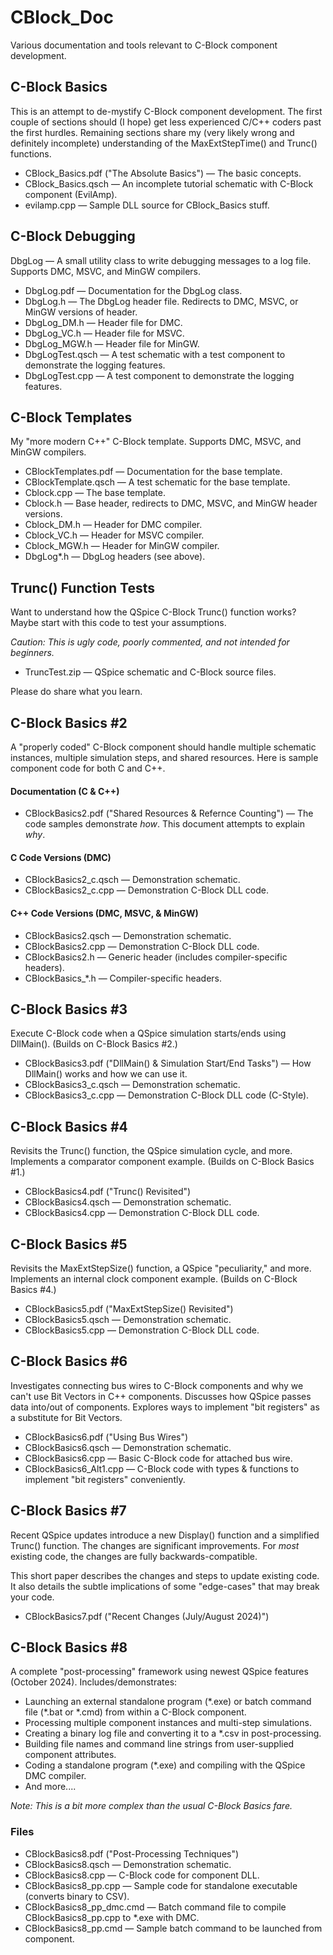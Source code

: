 # CBlock_Doc

Various documentation and tools relevant to C-Block component development.


## C-Block Basics

This is an attempt to de-mystify C-Block component development.  The first couple of sections should (I hope) get less experienced C/C++ coders past the first hurdles.  Remaining sections share my (very likely wrong and definitely incomplete) understanding of the MaxExtStepTime() and Trunc() functions.

* CBlock_Basics.pdf ("The Absolute Basics") &mdash; The basic concepts.
* CBlock_Basics.qsch &mdash; An incomplete tutorial schematic with C-Block component (EvilAmp).
* evilamp.cpp &mdash; Sample DLL source for CBlock_Basics stuff.

## C-Block Debugging

DbgLog &mdash; A small utility class to write debugging messages to a log file.  Supports DMC, MSVC, and MinGW compilers.

* DbgLog.pdf &mdash; Documentation for the DbgLog class.
* DbgLog.h &mdash; The DbgLog header file.  Redirects to DMC, MSVC, or MinGW versions of header.
* DbgLog_DM.h &mdash; Header file for DMC.
* DbgLog_VC.h &mdash; Header file for MSVC.
* DbgLog_MGW.h &mdash; Header file for MinGW.
* DbgLogTest.qsch &mdash; A test schematic with a test component to demonstrate the logging features.
* DbgLogTest.cpp &mdash; A test component to demonstrate the logging features.

## C-Block Templates

My "more modern C++" C-Block template.  Supports DMC, MSVC, and MinGW compilers.

* CBlockTemplates.pdf &mdash; Documentation for the base template.
* CBlockTemplate.qsch &mdash; A test schematic for the base template.
* Cblock.cpp &mdash; The base template.
* Cblock.h &mdash; Base header, redirects to DMC, MSVC, and MinGW header versions.
* Cblock_DM.h &mdash; Header for DMC compiler.
* Cblock_VC.h &mdash; Header for MSVC compiler.
* Cblock_MGW.h &mdash; Header for MinGW compiler.
* DbgLog*.h &mdash; DbgLog headers (see above).

## Trunc() Function Tests

Want to understand how the QSpice C-Block Trunc() function works?  Maybe start with this code to test your assumptions.

*Caution: This is ugly code, poorly commented, and not intended for beginners.*

* TruncTest.zip &mdash; QSpice schematic and C-Block source files.

Please do share what you learn.

## C-Block Basics #2

A "properly coded" C-Block component should handle multiple schematic instances, multiple simulation steps, and shared resources.  Here is sample component code for both C and C++.

#### Documentation (C & C++)
* CBlockBasics2.pdf ("Shared Resources & Refernce Counting") &mdash; The code samples demonstrate *how*.  This document attempts to explain *why*.

#### C Code Versions (DMC)

* CBlockBasics2_c.qsch &mdash; Demonstration schematic.
* CBlockBasics2_c.cpp &mdash; Demonstration C-Block DLL code.

#### C++ Code Versions (DMC, MSVC, & MinGW)

* CBlockBasics2.qsch &mdash; Demonstration schematic.
* CBlockBasics2.cpp &mdash; Demonstration C-Block DLL code.
* CBlockBasics2.h &mdash; Generic header (includes compiler-specific headers).
* CBlockBasics_*.h &mdash; Compiler-specific headers.

## C-Block Basics #3

Execute C-Block code when a QSpice simulation starts/ends using DllMain().  (Builds on C-Block Basics #2.)

* CBlockBasics3.pdf ("DllMain() & Simulation Start/End Tasks") &mdash; How DllMain() works and how we can use it.
* CBlockBasics3_c.qsch &mdash; Demonstration schematic.
* CBlockBasics3_c.cpp &mdash; Demonstration C-Block DLL code (C-Style).

## C-Block Basics #4

Revisits the Trunc() function, the QSpice simulation cycle, and more.  Implements a comparator component example.  (Builds on C-Block Basics #1.)

* CBlockBasics4.pdf ("Trunc() Revisited")
* CBlockBasics4.qsch &mdash; Demonstration schematic.
* CBlockBasics4.cpp &mdash; Demonstration C-Block DLL code.

## C-Block Basics #5

Revisits the MaxExtStepSize() function, a QSpice "peculiarity," and more.  Implements an internal clock component example.  (Builds on C-Block Basics #4.)

* CBlockBasics5.pdf ("MaxExtStepSize() Revisited")
* CBlockBasics5.qsch &mdash; Demonstration schematic.
* CBlockBasics5.cpp &mdash; Demonstration C-Block DLL code.

## C-Block Basics #6

Investigates connecting bus wires to C-Block components and why we can't use Bit Vectors in C++ components.  Discusses how QSpice passes data into/out of components.  Explores ways to implement "bit registers" as a substitute for Bit Vectors.

* CBlockBasics6.pdf ("Using Bus Wires")
* CBlockBasics6.qsch &mdash; Demonstration schematic.
* CBlockBasics6.cpp &mdash; Basic C-Block code for attached bus wire.
* CBlockBasics6_Alt1.cpp &mdash; C-Block code with types & functions to implement "bit registers" conveniently.

## C-Block Basics #7

Recent QSpice updates introduce a new Display() function and a simplified Trunc() function.  The changes are significant improvements.  For *most* existing code, the changes are fully backwards-compatible.

This short paper describes the changes and steps to update existing code.  It also details the subtle implications of some "edge-cases" that may break your code.

* CBlockBasics7.pdf ("Recent Changes (July/August 2024)")

## C-Block Basics #8

A complete "post-processing" framework using newest QSpice features (October 2024). Includes/demonstrates:

* Launching an external standalone program (\*.exe) or batch command file (\*.bat or \*.cmd) from within a C-Block component.
* Processing multiple component instances and multi-step simulations.
* Creating a binary log file and converting it to a *.csv in post-processing.
* Building file names and command line strings from user-supplied component attributes.
* Coding a standalone program (\*.exe) and compiling with the QSpice DMC compiler.
* And more....

*Note:  This is a bit more complex than the usual C-Block Basics fare.*

### Files
* CBlockBasics8.pdf ("Post-Processing Techniques")
* CBlockBasics8.qsch &mdash; Demonstration schematic.
* CBlockBasics8.cpp &mdash; C-Block code for component DLL.
* CBlockBasics8_pp.cpp &mdash; Sample code for standalone executable (converts binary to CSV).
* CBlockBasics8_pp_dmc.cmd &mdash; Batch command file to compile CBlockBasics8_pp.cpp to *.exe with DMC.
* CBlockBasics8_pp.cmd &mdash; Sample batch command to be launched from component.

